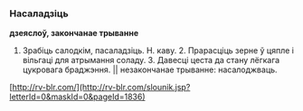 ### Насаладзіць
**дзеяслоў, закончанае трыванне**

1. Зрабіць салодкім, пасаладзіць. Н. каву. 2. Прарасціць зерне ў цяпле і вільгаці для атрымання соладу. 3. Давесці цеста да стану лёгкага цукровага браджэння. || незакончанае трыванне: насалоджваць.

<a rel="author">[http://rv-blr.com/](http://rv-blr.com/slounik.jsp?letterId=0&maskId=0&pageId=1836)</a>
